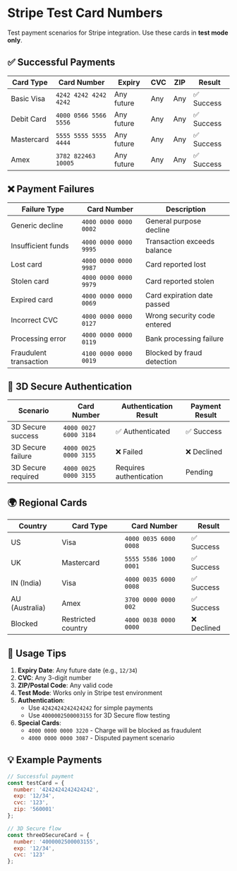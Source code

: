 # Stripe Test Card Numbers

Test payment scenarios for Stripe integration. Use these cards in **test mode only**.

## ✅ Successful Payments

| Card Type          | Card Number           | Expiry | CVC  | ZIP     | Result          |
|--------------------|-----------------------|--------|------|---------|-----------------|
| Basic Visa         | `4242 4242 4242 4242` | Any future | Any | Any | ✅ Success      |
| Debit Card         | `4000 0566 5566 5556` | Any future | Any | Any | ✅ Success      |
| Mastercard         | `5555 5555 5555 4444` | Any future | Any | Any | ✅ Success      |
| Amex               | `3782 822463 10005`   | Any future | Any | Any | ✅ Success      |

## ❌ Payment Failures

| Failure Type               | Card Number           | Description                     |
|----------------------------|-----------------------|---------------------------------|
| Generic decline            | `4000 0000 0000 0002` | General purpose decline         |
| Insufficient funds         | `4000 0000 0000 9995` | Transaction exceeds balance     |
| Lost card                  | `4000 0000 0000 9987` | Card reported lost              |
| Stolen card                | `4000 0000 0000 9979` | Card reported stolen            |
| Expired card               | `4000 0000 0000 0069` | Card expiration date passed     |
| Incorrect CVC              | `4000 0000 0000 0127` | Wrong security code entered     |
| Processing error           | `4000 0000 0000 0119` | Bank processing failure         |
| Fraudulent transaction     | `4100 0000 0000 0019` | Blocked by fraud detection      |

## 🔐 3D Secure Authentication

| Scenario          | Card Number           | Authentication Result | Payment Result |
|-------------------|-----------------------|------------------------|----------------|
| 3D Secure success | `4000 0027 6000 3184` | ✅ Authenticated       | ✅ Success     |
| 3D Secure failure | `4000 0025 0000 3155` | ❌ Failed              | ❌ Declined    |
| 3D Secure required| `4000 0025 0000 3155` | Requires authentication| Pending        |

## 🌍 Regional Cards

| Country       | Card Type          | Card Number           | Result          |
|---------------|--------------------|-----------------------|-----------------|
| US            | Visa               | `4000 0035 6000 0008`| ✅ Success      |
| UK            | Mastercard         | `5555 5586 1000 0001`| ✅ Success      |
| IN (India)    | Visa               | `4000 0035 6000 0008`| ✅ Success      |
| AU (Australia)| Amex               | `3700 0000 0000 002` | ✅ Success      |
| Blocked       | Restricted country | `4000 0038 0000 0000`| ❌ Declined     |

## 🧪 Usage Tips

1. **Expiry Date**: Any future date (e.g., `12/34`)
2. **CVC**: Any 3-digit number
3. **ZIP/Postal Code**: Any valid code
4. **Test Mode**: Works only in Stripe test environment
5. **Authentication**: 
   - Use `4242424242424242` for simple payments
   - Use `4000002500003155` for 3D Secure flow testing
6. **Special Cards**:
   - `4000 0000 0000 3220` - Charge will be blocked as fraudulent
   - `4000 0000 0000 3087` - Disputed payment scenario

## 💡 Example Payments

```javascript
// Successful payment
const testCard = {
  number: '4242424242424242',
  exp: '12/34',
  cvc: '123',
  zip: '560001'
};

// 3D Secure flow
const threeDSecureCard = {
  number: '4000002500003155',
  exp: '12/34',
  cvc: '123'
};